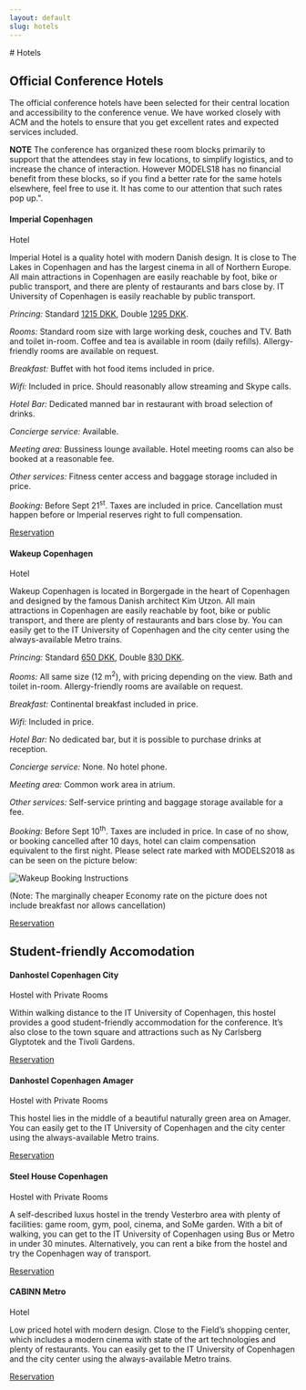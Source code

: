 ```yaml
---
layout: default
slug: hotels
---
```

<div class="row">
<div class="col-md-11" markdown="1">
# Hotels

## Official Conference Hotels
The official conference hotels have been selected for their central location and accessibility to the conference venue.
We have worked closely with ACM and the hotels to ensure that you get excellent rates and expected services included.

**NOTE** The conference has organized these room blocks primarily to
support that the attendees stay in few locations, to simplify
logistics, and to increase the chance of interaction.  However
MODELS18 has no financial benefit from these blocks,
so if you find a better rate for the same hotels elsewhere, feel
free to use it. It has come to our attention that such rates pop
up.".

#### Imperial Copenhagen
<span class="glyphicon glyphicon-star" aria-hidden="true"></span>
<span class="glyphicon glyphicon-star" aria-hidden="true"></span>
<span class="glyphicon glyphicon-star" aria-hidden="true"></span>
<span class="glyphicon glyphicon-star" aria-hidden="true"></span>
Hotel

Imperial Hotel is a quality hotel with modern Danish design.
It is close to The Lakes in Copenhagen and has the largest cinema in all of Northern Europe.
All main attractions in Copenhagen are easily reachable by foot, bike or public transport, and there are plenty of restaurants and bars close by.
IT University of Copenhagen is easily reachable by public transport.

*Princing:* Standard [1215 DKK](http://www.xe.com/currencyconverter/convert/?Amount=1215&From=DKK&To=USD), Double [1295 DKK](http://www.xe.com/currencyconverter/convert/?Amount=1295&From=DKK&To=USD).

*Rooms:* Standard room size with large working desk, couches and TV. Bath and toilet in-room. Coffee and tea is available in room (daily refills). Allergy-friendly rooms are available on request.

*Breakfast:* Buffet with hot food items included in price.

*Wifi:* Included in price. Should reasonably allow streaming and Skype calls.

*Hotel Bar:* Dedicated manned bar in restaurant with broad selection of drinks.

*Concierge service:* Available.

*Meeting area:* Bussiness lounge available. Hotel meeting rooms can also be booked at a reasonable fee.

*Other services:* Fitness center access and baggage storage included in price.

*Booking:* Before Sept 21<sup>st</sup>. Taxes are included in price. Cancellation must happen before or Imperial reserves right to full compensation.

<a href="https://www.imperial-hotel-copenhagen.com/arpbe/web/en/login/67299236" target="_blank">
<span class="glyphicon glyphicon glyphicon-new-window" aria-hidden="true"></span> Reservation</a>

#### Wakeup Copenhagen
<span class="glyphicon glyphicon-star" aria-hidden="true"></span>
<span class="glyphicon glyphicon-star" aria-hidden="true"></span>
Hotel

Wakeup Copenhagen is located in Borgergade in the heart of Copenhagen and designed by the famous Danish architect Kim Utzon.
All main attractions in Copenhagen are easily reachable by foot, bike or public transport, and there are plenty of restaurants and bars close by.
You can easily get to the IT University of Copenhagen and the city center using the always-available Metro trains.

*Princing:* Standard [650 DKK](http://www.xe.com/currencyconverter/convert/?Amount=650&From=DKK&To=USD), Double [830 DKK](http://www.xe.com/currencyconverter/convert/?Amount=830&From=DKK&To=USD).

*Rooms:* All same size (12 m<sup>2</sup>), with pricing depending on the view. Bath and toilet in-room. Allergy-friendly rooms are available on request.

*Breakfast:* Continental breakfast included in price.

*Wifi:* Included in price.

*Hotel Bar:* No dedicated bar, but it is possible to purchase drinks at reception.

*Concierge service:* None. No hotel phone.

*Meeting area:* Common work area in atrium.

*Other services:* Self-service printing and baggage storage available for a fee.

*Booking:* Before Sept 10<sup>th</sup>. Taxes are included in price.  In case of no show, or booking cancelled after 10 days, hotel can claim compensation equivalent to the first night.
Please select rate marked with MODELS2018 as can be seen on the picture below:

![Wakeup Booking Instructions](/assets/hotels/wakeup-booking.jpeg)

(Note: The marginally cheaper Economy rate on the picture does not include breakfast nor allows cancellation)

<a href="https://www.wakeupcopenhagen.com/arpbe/web/en/login/66626868" target="_blank">
<span class="glyphicon glyphicon glyphicon-new-window" aria-hidden="true"></span> Reservation</a>

## Student-friendly Accomodation

#### Danhostel Copenhagen City
<span class="glyphicon glyphicon-star-empty" aria-hidden="true"></span> Hostel with Private Rooms

Within walking distance to the IT University of Copenhagen, this hostel provides a good student-friendly accommodation for the conference.
It’s also close to the town square and attractions such as Ny Carlsberg Glyptotek and the Tivoli Gardens.

<a href="https://www.danhostel.dk/en/hostel/danhostel-copenhagen-city-0" target="_blank">
<span class="glyphicon glyphicon glyphicon-new-window" aria-hidden="true"></span> Reservation</a>

#### Danhostel Copenhagen Amager
<span class="glyphicon glyphicon-star-empty" aria-hidden="true"></span> Hostel with Private Rooms

This hostel lies in the middle of a beautiful naturally green area on Amager.
You can easily get to the IT University of Copenhagen and the city center using the always-available Metro trains.

<a href="https://www.danhostel.dk/en/hostel/danhostel-copenhagen-amager" target="_blank">
<span class="glyphicon glyphicon glyphicon-new-window" aria-hidden="true"></span> Reservation</a>

#### Steel House Copenhagen
<span class="glyphicon glyphicon-star-empty" aria-hidden="true"></span> Hostel with Private Rooms

A self-described luxus hostel in the trendy Vesterbro area with plenty of facilities: game room, gym, pool, cinema, and SoMe garden.
With a bit of walking, you can get to the IT University of Copenhagen using Bus or Metro in under 30 minutes. Alternatively, you can rent a bike from the hostel and try the Copenhagen way of transport.

<a href="https://www.steelhousecopenhagen.com/" target="_blank">
<span class="glyphicon glyphicon glyphicon-new-window" aria-hidden="true"></span> Reservation</a>

#### CABINN Metro
<span class="glyphicon glyphicon-star" aria-hidden="true"></span>
<span class="glyphicon glyphicon-star" aria-hidden="true"></span>
Hotel

Low priced hotel with modern design. Close to the Field’s shopping center, which includes a modern cinema with state of the art technologies and plenty of restaurants.
You can easily get to the IT University of Copenhagen and the city center using the always-available Metro trains.

<a href="https://www.cabinn.com/en/hotel/cabinn-metro-hotel" target="_blank">
<span class="glyphicon glyphicon glyphicon-new-window" aria-hidden="true"></span> Reservation</a>

</div>
</div>
